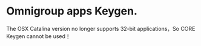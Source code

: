 # Omnigroup apps Keygen.


The OSX Catalina version no longer supports 32-bit applications，So CORE Keygen cannot be used！

